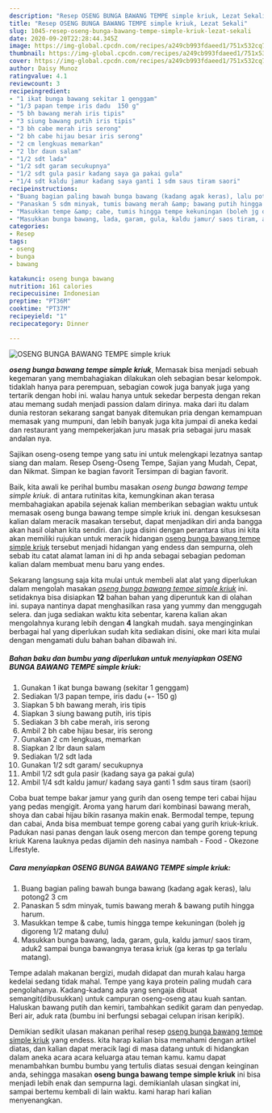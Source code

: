 ```yaml
---
description: "Resep OSENG BUNGA BAWANG TEMPE simple kriuk, Lezat Sekali"
title: "Resep OSENG BUNGA BAWANG TEMPE simple kriuk, Lezat Sekali"
slug: 1045-resep-oseng-bunga-bawang-tempe-simple-kriuk-lezat-sekali
date: 2020-09-20T22:28:44.345Z
image: https://img-global.cpcdn.com/recipes/a249cb993fdaeed1/751x532cq70/oseng-bunga-bawang-tempe-simple-kriuk-foto-resep-utama.jpg
thumbnail: https://img-global.cpcdn.com/recipes/a249cb993fdaeed1/751x532cq70/oseng-bunga-bawang-tempe-simple-kriuk-foto-resep-utama.jpg
cover: https://img-global.cpcdn.com/recipes/a249cb993fdaeed1/751x532cq70/oseng-bunga-bawang-tempe-simple-kriuk-foto-resep-utama.jpg
author: Daisy Munoz
ratingvalue: 4.1
reviewcount: 3
recipeingredient:
- "1 ikat bunga bawang sekitar 1 genggam"
- "1/3 papan tempe iris dadu  150 g"
- "5 bh bawang merah iris tipis"
- "3 siung bawang putih iris tipis"
- "3 bh cabe merah iris serong"
- "2 bh cabe hijau besar iris serong"
- "2 cm lengkuas memarkan"
- "2 lbr daun salam"
- "1/2 sdt lada"
- "1/2 sdt garam secukupnya"
- "1/2 sdt gula pasir kadang saya ga pakai gula"
- "1/4 sdt kaldu jamur kadang saya ganti 1 sdm saus tiram saori"
recipeinstructions:
- "Buang bagian paling bawah bunga bawang (kadang agak keras), lalu potong2 3 cm"
- "Panaskan 5 sdm minyak, tumis bawang merah &amp; bawang putih hingga harum."
- "Masukkan tempe &amp; cabe, tumis hingga tempe kekuningan (boleh jg digoreng 1/2 matang dulu)"
- "Masukkan bunga bawang, lada, garam, gula, kaldu jamur/ saos tiram, aduk2 sampai bunga bawangnya terasa kriuk (ga keras tp ga terlalu matang)."
categories:
- Resep
tags:
- oseng
- bunga
- bawang

katakunci: oseng bunga bawang 
nutrition: 161 calories
recipecuisine: Indonesian
preptime: "PT36M"
cooktime: "PT37M"
recipeyield: "1"
recipecategory: Dinner

---
```



![OSENG BUNGA BAWANG TEMPE simple kriuk](https://img-global.cpcdn.com/recipes/a249cb993fdaeed1/751x532cq70/oseng-bunga-bawang-tempe-simple-kriuk-foto-resep-utama.jpg)

<b><i>oseng bunga bawang tempe simple kriuk</i></b>, Memasak bisa menjadi sebuah kegemaran yang membahagiakan dilakukan oleh sebagian besar kelompok. tidaklah hanya para perempuan, sebagian cowok juga banyak juga yang tertarik dengan hobi ini. walau hanya untuk sekedar berpesta dengan rekan atau memang sudah menjadi passion dalam dirinya. maka dari itu dalam dunia restoran sekarang sangat banyak ditemukan pria dengan kemampuan memasak yang mumpuni, dan lebih banyak juga kita jumpai di aneka kedai dan restaurant yang mempekerjakan juru masak pria sebagai juru masak andalan nya.

Sajikan oseng-oseng tempe yang satu ini untuk melengkapi lezatnya santap siang dan malam. Resep Oseng-Oseng Tempe, Sajian yang Mudah, Cepat, dan Nikmat. Simpan ke bagian favorit Tersimpan di bagian favorit.

Baik, kita awali ke perihal bumbu masakan <i>oseng bunga bawang tempe simple kriuk</i>. di antara rutinitas kita, kemungkinan akan terasa membahagiakan apabila sejenak kalian memberikan sebagian waktu untuk memasak oseng bunga bawang tempe simple kriuk ini. dengan kesuksesan kalian dalam meracik masakan tersebut, dapat menjadikan diri anda bangga akan hasil olahan kita sendiri. dan juga disini dengan perantara situs ini kita akan memiliki rujukan untuk meracik hidangan <u>oseng bunga bawang tempe simple kriuk</u> tersebut menjadi hidangan yang endess dan sempurna, oleh sebab itu catat alamat laman ini di hp anda sebagai sebagian pedoman kalian dalam membuat menu baru yang endes.


Sekarang langsung saja kita mulai untuk membeli alat alat yang diperlukan dalam mengolah masakan <u><i>oseng bunga bawang tempe simple kriuk</i></u> ini. setidaknya bisa disiapkan <b>12</b> bahan bahan yang diperuntuk kan di olahan ini. supaya nantinya dapat menghasilkan rasa yang yummy dan menggugah selera. dan juga sediakan waktu kita sebentar, karena kalian akan mengolahnya kurang lebih dengan <b>4</b> langkah mudah. saya menginginkan berbagai hal yang diperlukan sudah kita sediakan disini, oke mari kita mulai dengan mengamati dulu bahan bahan dibawah ini.

<!--inarticleads1-->

##### Bahan baku dan bumbu yang diperlukan untuk menyiapkan OSENG BUNGA BAWANG TEMPE simple kriuk:

1. Gunakan 1 ikat bunga bawang (sekitar 1 genggam)
1. Sediakan 1/3 papan tempe, iris dadu (+- 150 g)
1. Siapkan 5 bh bawang merah, iris tipis
1. Siapkan 3 siung bawang putih, iris tipis
1. Sediakan 3 bh cabe merah, iris serong
1. Ambil 2 bh cabe hijau besar, iris serong
1. Gunakan 2 cm lengkuas, memarkan
1. Siapkan 2 lbr daun salam
1. Sediakan 1/2 sdt lada
1. Gunakan 1/2 sdt garam/ secukupnya
1. Ambil 1/2 sdt gula pasir (kadang saya ga pakai gula)
1. Ambil 1/4 sdt kaldu jamur/ kadang saya ganti 1 sdm saus tiram (saori)


Coba buat tempe bakar jamur yang gurih dan oseng tempe teri cabai hijau yang pedas mengigit. Aroma yang harum dari kombinasi bawang merah, shoya dan cabai hijau bikin rasanya makin enak. Bermodal tempe, tepung dan cabai, Anda bisa membuat tempe goreng cabai yang gurih kriuk-kriuk. Padukan nasi panas dengan lauk oseng mercon dan tempe goreng tepung kriuk Karena lauknya pedas dijamin deh nasinya nambah - Food - Okezone Lifestyle. 

<!--inarticleads2-->

##### Cara menyiapkan OSENG BUNGA BAWANG TEMPE simple kriuk:

1. Buang bagian paling bawah bunga bawang (kadang agak keras), lalu potong2 3 cm
1. Panaskan 5 sdm minyak, tumis bawang merah &amp; bawang putih hingga harum.
1. Masukkan tempe &amp; cabe, tumis hingga tempe kekuningan (boleh jg digoreng 1/2 matang dulu)
1. Masukkan bunga bawang, lada, garam, gula, kaldu jamur/ saos tiram, aduk2 sampai bunga bawangnya terasa kriuk (ga keras tp ga terlalu matang).


Tempe adalah makanan bergizi, mudah didapat dan murah kalau harga kedelai sedang tidak mahal. Tempe yang kaya protein paling mudah cara pengolahanya. Kadang-kadang ada yang sengaja dibuat semangit(dibusukkan) untuk campuran oseng-oseng atau kuah santan. Haluskan bawang putih dan kemiri, tambahkan sedikit garam dan penyedap. Beri air, aduk rata (bumbu ini berfungsi sebagai celupan irisan keripik). 

Demikian sedikit ulasan makanan perihal resep <u>oseng bunga bawang tempe simple kriuk</u> yang endess. kita harap kalian bisa memahami dengan artikel diatas, dan kalian dapat meracik lagi di masa datang untuk di hidangkan dalam aneka acara acara keluarga atau teman kamu. kamu dapat menambahkan bumbu bumbu yang tertulis diatas sesuai dengan keinginan anda, sehingga masakan <b>oseng bunga bawang tempe simple kriuk</b> ini bisa menjadi lebih enak dan sempurna lagi. demikianlah ulasan singkat ini, sampai bertemu kembali di lain waktu. kami harap hari kalian menyenangkan.
